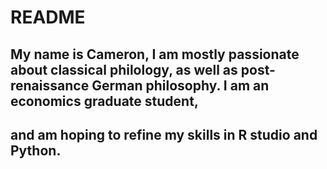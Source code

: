 # README
## My name is Cameron, I am mostly passionate about classical philology, as well as post-renaissance German philosophy. I am an economics graduate student,
## and am hoping to refine my skills in R studio and Python.
